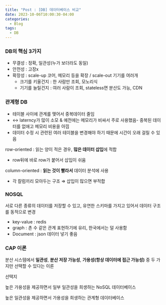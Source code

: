 ```yaml
---
title: "Post : [DB] 데이터베이스 비교"
date: 2023-10-06T10:00:30-04:00
categories:
  - Blog
tags:
  - DB
---
```


### DB의 핵심 3가지

-   무결성 : 정확, 일관성(누가 보더라도 동일)
-   안전성 : 고장x
-   확장성 : scale-up 코어, 메모리 등을 확장 / scale-out 기기를 여러개
    -   크기를 키울건지 : 한 사람만 조회, 모노리식
    -   기기를 늘릴건지 : 여러 사람이 조회, stateless면 분산도 가능, CDN

### 관계형 DB

-   테이블 사이에 관계를 맺어서 중복데이터 줄임
-   ↔ laterncy가 많이 소모 & 예전에는 메모리가 비싸서 주로 사용했음- 중복된 데이터를 없애고 메모리 비용을 아낌
-   데이터 수정 시 관련된 여러 테이블을 변경해야 하기 때문에 시간이 오래 걸릴 수 있음

row-oriented : 읽는 양이 적은 경우, **많은 데이터 삽입**에 적합

-   row뒤에 바로 row가 붙어서 삽입이 쉬움

column-oriented : **읽는 것이 빨라서** 데이터 분석에 사용

-   각 칼럼끼리 모아두는 구조 ⇒ 삽입이 많으면 부적합

### NOSQL

 서로 다른 종류의 데이터를 저장할 수 있고, 유연한 스키마를 가지고 있어서 데이터 구조를 동적으로 변경

-   key-value : redis
-   graph : 촌 수 같은 관계 표현하기에 유리, 한국에서는 덜 사용함
-   Document : json 데이터 넣기 좋음

### CAP 이론

 분산 시스템에서 **일관성**, **분산 저장 가능성**, **가용성(항상 데이터에 접근 가능성)** 중 두 가지만 선택할 수 있다는 이론

선택지

 높은 가용성을 제공하면서 일부 일관성을 희생하는 NoSQL 데이터베이스

 높은 일관성을 제공하면서 가용성을 희생하는 관계형 데이터베이스

